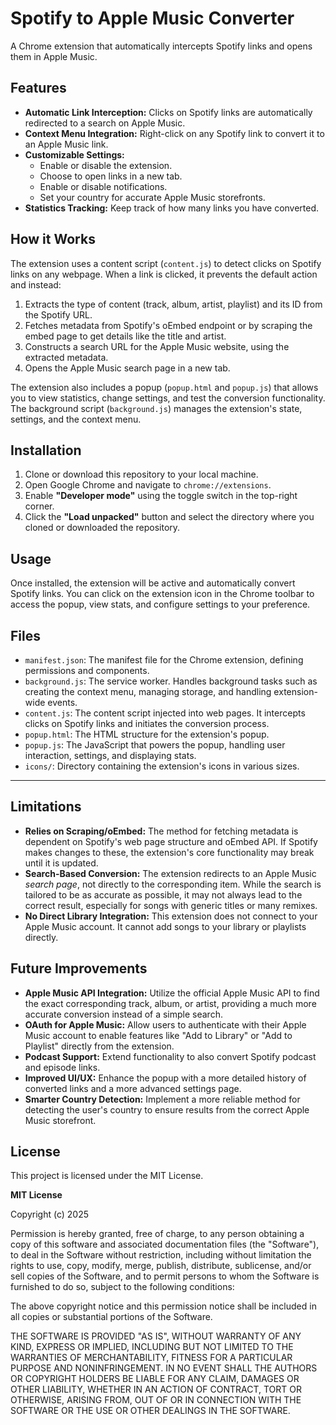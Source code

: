 # Spotify to Apple Music Converter

A Chrome extension that automatically intercepts Spotify links and opens them in Apple Music.

## Features

*   **Automatic Link Interception:** Clicks on Spotify links are automatically redirected to a search on Apple Music.
*   **Context Menu Integration:** Right-click on any Spotify link to convert it to an Apple Music link.
*   **Customizable Settings:**
    *   Enable or disable the extension.
    *   Choose to open links in a new tab.
    *   Enable or disable notifications.
    *   Set your country for accurate Apple Music storefronts.
*   **Statistics Tracking:** Keep track of how many links you have converted.

## How it Works

The extension uses a content script (`content.js`) to detect clicks on Spotify links on any webpage. When a link is clicked, it prevents the default action and instead:
1.  Extracts the type of content (track, album, artist, playlist) and its ID from the Spotify URL.
2.  Fetches metadata from Spotify's oEmbed endpoint or by scraping the embed page to get details like the title and artist.
3.  Constructs a search URL for the Apple Music website, using the extracted metadata.
4.  Opens the Apple Music search page in a new tab.

The extension also includes a popup (`popup.html` and `popup.js`) that allows you to view statistics, change settings, and test the conversion functionality. The background script (`background.js`) manages the extension's state, settings, and the context menu.

## Installation

1.  Clone or download this repository to your local machine.
2.  Open Google Chrome and navigate to `chrome://extensions`.
3.  Enable **"Developer mode"** using the toggle switch in the top-right corner.
4.  Click the **"Load unpacked"** button and select the directory where you cloned or downloaded the repository.

## Usage

Once installed, the extension will be active and automatically convert Spotify links. You can click on the extension icon in the Chrome toolbar to access the popup, view stats, and configure settings to your preference.

## Files

*   `manifest.json`: The manifest file for the Chrome extension, defining permissions and components.
*   `background.js`: The service worker. Handles background tasks such as creating the context menu, managing storage, and handling extension-wide events.
*   `content.js`: The content script injected into web pages. It intercepts clicks on Spotify links and initiates the conversion process.
*   `popup.html`: The HTML structure for the extension's popup.
*   `popup.js`: The JavaScript that powers the popup, handling user interaction, settings, and displaying stats.
*   `icons/`: Directory containing the extension's icons in various sizes.

---

## Limitations

*   **Relies on Scraping/oEmbed:** The method for fetching metadata is dependent on Spotify's web page structure and oEmbed API. If Spotify makes changes to these, the extension's core functionality may break until it is updated.
*   **Search-Based Conversion:** The extension redirects to an Apple Music *search page*, not directly to the corresponding item. While the search is tailored to be as accurate as possible, it may not always lead to the correct result, especially for songs with generic titles or many remixes.
*   **No Direct Library Integration:** This extension does not connect to your Apple Music account. It cannot add songs to your library or playlists directly.

## Future Improvements

*   **Apple Music API Integration:** Utilize the official Apple Music API to find the exact corresponding track, album, or artist, providing a much more accurate conversion instead of a simple search.
*   **OAuth for Apple Music:** Allow users to authenticate with their Apple Music account to enable features like "Add to Library" or "Add to Playlist" directly from the extension.
*   **Podcast Support:** Extend functionality to also convert Spotify podcast and episode links.
*   **Improved UI/UX:** Enhance the popup with a more detailed history of converted links and a more advanced settings page.
*   **Smarter Country Detection:** Implement a more reliable method for detecting the user's country to ensure results from the correct Apple Music storefront.

## License

This project is licensed under the MIT License.

**MIT License**

Copyright (c) 2025

Permission is hereby granted, free of charge, to any person obtaining a copy
of this software and associated documentation files (the "Software"), to deal
in the Software without restriction, including without limitation the rights
to use, copy, modify, merge, publish, distribute, sublicense, and/or sell
copies of the Software, and to permit persons to whom the Software is
furnished to do so, subject to the following conditions:

The above copyright notice and this permission notice shall be included in all
copies or substantial portions of the Software.

THE SOFTWARE IS PROVIDED "AS IS", WITHOUT WARRANTY OF ANY KIND, EXPRESS OR
IMPLIED, INCLUDING BUT NOT LIMITED TO THE WARRANTIES OF MERCHANTABILITY,
FITNESS FOR A PARTICULAR PURPOSE AND NONINFRINGEMENT. IN NO EVENT SHALL THE
AUTHORS OR COPYRIGHT HOLDERS BE LIABLE FOR ANY CLAIM, DAMAGES OR OTHER
LIABILITY, WHETHER IN AN ACTION OF CONTRACT, TORT OR OTHERWISE, ARISING FROM,
OUT OF OR IN CONNECTION WITH THE SOFTWARE OR THE USE OR OTHER DEALINGS IN THE
SOFTWARE.